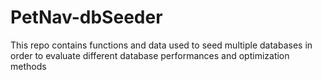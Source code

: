 # PetNav-dbSeeder

This repo contains functions and data used to seed multiple databases in order to evaluate different database performances and optimization methods
